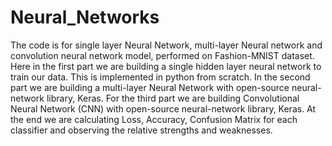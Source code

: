 # Neural_Networks
The code is for single layer Neural Network, multi-layer Neural network and convolution neural
network model, performed on Fashion-MNIST dataset. Here in the first part we are building a single hidden layer
neural network to train our data. This is implemented in python from scratch. In the second part we are building a
multi-layer Neural Network with open-source neural-network library, Keras. For the third part we are
building Convolutional Neural Network (CNN) with open-source neural-network library, Keras. At the end
we are calculating Loss, Accuracy, Confusion Matrix for each classifier and observing the relative strengths
and weaknesses.
